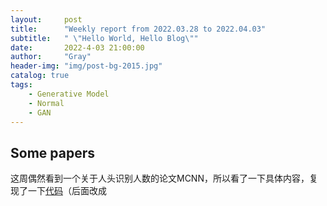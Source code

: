 ```yaml
---
layout:     post
title:      "Weekly report from 2022.03.28 to 2022.04.03"
subtitle:   " \"Hello World, Hello Blog\""
date:       2022-4-03 21:00:00
author:     "Gray"
header-img: "img/post-bg-2015.jpg"
catalog: true
tags:
    - Generative Model
    - Normal
    - GAN
---
```


## Some papers

这周偶然看到一个关于人头识别人数的论文MCNN，所以看了一下具体内容，复现了一下[代码](https://github.com/gray311/Models4PyTorchLightning)（后面改成


## 


##